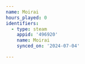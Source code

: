```yaml
---
name: Moirai
hours_played: 0
identifiers:
  - type: steam
    appid: '496920'
    name: Moirai
    synced_on: '2024-07-04'

---
```

